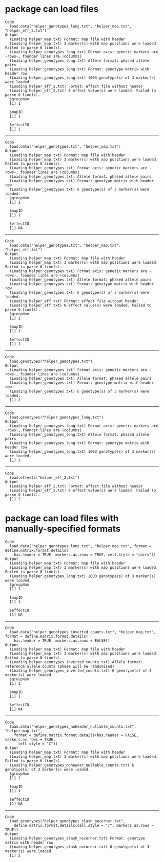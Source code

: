 # package can load files

    Code
      load.data("helper_genotypes_long.txt", "helper_map.txt", "helper_eff_2.txt")
    Output
      (Loading helper_map.txt) Format: map file with header
      (Loading helper_map.txt) 3 marker(s) with map positions were loaded. Failed to parse 0 line(s).
      (Loading helper_genotypes_long.txt) Format axis: genetic markers are -rows-, founder lines are |columns|
      (Loading helper_genotypes_long.txt) Allele format: phased allele pairs
      (Loading helper_genotypes_long.txt) Format: genotype matrix with header row
      (Loading helper_genotypes_long.txt) 1003 genotype(s) of 3 marker(s) were loaded.
      (Loading helper_eff_2.txt) Format: effect file without header
      (Loading helper_eff_2.txt) 6 effect value(s) were loaded. Failed to parse 0 line(s).
      $groupNum
      [1] 1
      
      $mapID
      [1] 1
      
      $effectID
      [1] 1
      

---

    Code
      load.data("helper_genotypes.txt", "helper_map.txt")
    Output
      (Loading helper_map.txt) Format: map file with header
      (Loading helper_map.txt) 3 marker(s) with map positions were loaded. Failed to parse 0 line(s).
      (Loading helper_genotypes.txt) Format axis: genetic markers are -rows-, founder lines are |columns|
      (Loading helper_genotypes.txt) Allele format: phased allele pairs
      (Loading helper_genotypes.txt) Format: genotype matrix with header row
      (Loading helper_genotypes.txt) 6 genotype(s) of 3 marker(s) were loaded.
      $groupNum
      [1] 1
      
      $mapID
      [1] 1
      
      $effectID
      [1] NA
      

---

    Code
      load.data("helper_genotypes.txt", "helper_map.txt", "helper_eff.txt")
    Output
      (Loading helper_map.txt) Format: map file with header
      (Loading helper_map.txt) 3 marker(s) with map positions were loaded. Failed to parse 0 line(s).
      (Loading helper_genotypes.txt) Format axis: genetic markers are -rows-, founder lines are |columns|
      (Loading helper_genotypes.txt) Allele format: phased allele pairs
      (Loading helper_genotypes.txt) Format: genotype matrix with header row
      (Loading helper_genotypes.txt) 6 genotype(s) of 3 marker(s) were loaded.
      (Loading helper_eff.txt) Format: effect file without header
      (Loading helper_eff.txt) 6 effect value(s) were loaded. Failed to parse 0 line(s).
      $groupNum
      [1] 1
      
      $mapID
      [1] 1
      
      $effectID
      [1] 1
      

---

    Code
      load.genotypes("helper_genotypes.txt")
    Output
      (Loading helper_genotypes.txt) Format axis: genetic markers are -rows-, founder lines are |columns|
      (Loading helper_genotypes.txt) Allele format: phased allele pairs
      (Loading helper_genotypes.txt) Format: genotype matrix with header row
      (Loading helper_genotypes.txt) 6 genotype(s) of 3 marker(s) were loaded.
      [1] 2

---

    Code
      load.genotypes("helper_genotypes_long.txt")
    Output
      (Loading helper_genotypes_long.txt) Format axis: genetic markers are -rows-, founder lines are |columns|
      (Loading helper_genotypes_long.txt) Allele format: phased allele pairs
      (Loading helper_genotypes_long.txt) Format: genotype matrix with header row
      (Loading helper_genotypes_long.txt) 1003 genotype(s) of 3 marker(s) were loaded.
      [1] 3

---

    Code
      load.effects("helper_eff_2.txt")
    Output
      (Loading helper_eff_2.txt) Format: effect file without header
      (Loading helper_eff_2.txt) 6 effect value(s) were loaded. Failed to parse 0 line(s).
      [1] 2

# package can load files with manually-specified formats

    Code
      load.data("helper_genotypes_long.txt", "helper_map.txt", format = define.matrix.format.details(
        has.header = TRUE, markers.as.rows = TRUE, cell.style = "pairs"))
    Output
      (Loading helper_map.txt) Format: map file with header
      (Loading helper_map.txt) 3 marker(s) with map positions were loaded. Failed to parse 0 line(s).
      (Loading helper_genotypes_long.txt) 1003 genotype(s) of 3 marker(s) were loaded.
      $groupNum
      [1] 1
      
      $mapID
      [1] 1
      
      $effectID
      [1] NA
      

---

    Code
      load.data("helper_genotypes_inverted_counts.txt", "helper_map.txt", format = define.matrix.format.details(
        has.header = TRUE, markers.as.rows = FALSE))
    Output
      (Loading helper_map.txt) Format: map file with header
      (Loading helper_map.txt) 3 marker(s) with map positions were loaded. Failed to parse 0 line(s).
      (Loading helper_genotypes_inverted_counts.txt) Allele format: reference allele counts (phase will be randomised)
      (Loading helper_genotypes_inverted_counts.txt) 6 genotype(s) of 3 marker(s) were loaded.
      $groupNum
      [1] 1
      
      $mapID
      [1] 1
      
      $effectID
      [1] NA
      

---

    Code
      load.data("helper_genotypes_noheader_nullable_counts.txt", "helper_map.txt",
        format = define.matrix.format.details(has.header = FALSE, markers.as.rows = TRUE,
          cell.style = "C"))
    Output
      (Loading helper_map.txt) Format: map file with header
      (Loading helper_map.txt) 3 marker(s) with map positions were loaded. Failed to parse 0 line(s).
      (Loading helper_genotypes_noheader_nullable_counts.txt) 6 genotype(s) of 3 marker(s) were loaded.
      $groupNum
      [1] 1
      
      $mapID
      [1] 1
      
      $effectID
      [1] NA
      

---

    Code
      load.genotypes("helper_genotypes_slash_nocorner.txt",
        define.matrix.format.details(cell.style = "/", markers.as.rows = TRUE))
    Output
      (Loading helper_genotypes_slash_nocorner.txt) Format: genotype matrix with header row
      (Loading helper_genotypes_slash_nocorner.txt) 6 genotype(s) of 3 marker(s) were loaded.
      [1] 2

